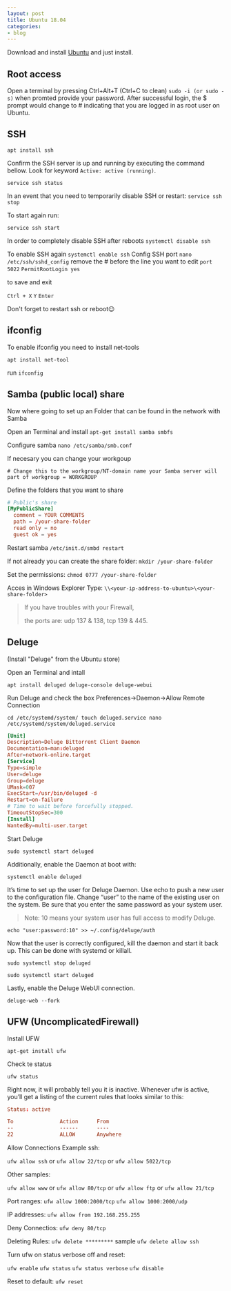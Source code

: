 ```yaml
---
layout: post
title: Ubuntu 18.04
categories:
- blog
---
```


Download and install [Ubuntu](https://ubuntu.com/download/desktop) and just install.

## Root access

Open a terminal by pressing Ctrl+Alt+T (Ctrl+C to clean) `sudo -i (or sudo -s)` when promted provide your password. After successful login, the $ prompt would change to # indicating that you are logged in as root user on Ubuntu.


## SSH

`apt install ssh`

Confirm the SSH server is up and running by executing the command bellow. 
Look for keyword `Active: active (running)`.

`service ssh status`

In an event that you need to temporarily disable SSH or restart:
`service ssh stop`

To start again run:

`service ssh start`

In order to completely disable SSH after reboots 
`systemctl disable ssh`

To enable SSH again
`systemctl enable ssh`
Config SSH port
`nano /etc/ssh/sshd_config`
remove the # before the line you want to edit
`port 5022`
`PermitRootLogin yes`

to save and exit

`Ctrl + X`
`Y`
`Enter`

Don't forget to restart ssh or reboot😉

## ifconfig

To enable ifconfig you need to install net-tools

`apt install net-tool`

run `ifconfig`


## Samba (public local) share

Now where going to set up an Folder that can be found in the network with Samba

Open an Terminal and install
`apt-get install samba smbfs`

Configure samba
`nano /etc/samba/smb.conf`

If necesary you can change your workgoup

`# Change this to the workgroup/NT-domain name your Samba server will part of
   workgroup = WORKGROUP`

Define the folders that you want to share

```conf
# Public's share
[MyPublicShare]
  comment = YOUR COMMENTS
  path = /your-share-folder  
  read only = no  
  guest ok = yes
```
Restart samba `/etc/init.d/smbd restart`

If not already you can create the share folder: `mkdir /your-share-folder`

Set the permissions: `chmod 0777 /your-share-folder`

Acces in Windows Explorer
Type: `\\<your-ip-address-to-ubuntu>\<your-share-folder>`

> If you have troubles with your Firewall,
>
 > the ports are: udp 137 & 138, tcp 139 & 445.

## Deluge

(Install "Deluge" from the Ubuntu store) 

Open an Terminal and intall

`apt install deluged deluge-console deluge-webui`

Run Deluge and check the box Preferences->Daemon->Allow Remote Connection

`cd /etc/systemd/system/
touch deluged.service
nano /etc/systemd/system/deluged.service`

```conf
[Unit]
Description=Deluge Bittorrent Client Daemon
Documentation=man:deluged
After=network-online.target
[Service]
Type=simple
User=deluge
Group=deluge
UMask=007
ExecStart=/usr/bin/deluged -d
Restart=on-failure
# Time to wait before forcefully stopped.
TimeoutStopSec=300
[Install]
WantedBy=multi-user.target
```

Start Deluge

`sudo systemctl start deluged`

Additionally, enable the Daemon at boot with:

`systemctl enable deluged`


It’s time to set up the user for Deluge Daemon. Use echo to push a new user to the configuration file. 
Change “user” to the name of the existing user on the system. Be sure that you enter the same password as your system user.

> Note: 10 means your system user has full access to modify Deluge.

`echo "user:password:10" >> ~/.config/deluge/auth`

Now that the user is correctly configured, kill the daemon and start it back up. This can be done with systemd or killall.

`sudo systemctl stop deluged`

`sudo systemctl start deluged`

Lastly, enable the Deluge WebUI connection.

`deluge-web --fork`

## UFW (UncomplicatedFirewall)

Install UFW 

`apt-get install ufw`

Check te status

`ufw status`

Right now, it will probably tell you it is inactive. Whenever ufw is active, you’ll get a listing of the current rules that looks similar to this:

``` conf
Status: active

To               Action      From
--               ------      ----
22               ALLOW       Anywhere
```

Allow Connections
Example ssh:

`ufw allow ssh`
or
`ufw allow 22/tcp`
or
`ufw allow 5022/tcp`

Other samples:

`ufw allow www` or `ufw allow 80/tcp` or `ufw allow ftp` or `ufw allow 21/tcp`

Port ranges:
`ufw allow 1000:2000/tcp`
`ufw allow 1000:2000/udp`

IP addresses:
`ufw allow from 192.168.255.255`

Deny Connectios:
`ufw deny 80/tcp`

Deleting Rules:
`ufw delete *********`
sample
`ufw delete allow ssh`

Turn ufw on status verbose off and reset:

`ufw enable` `ufw status` `ufw status verbose` `ufw disable`

Reset to default:
`ufw reset`
